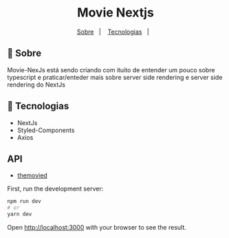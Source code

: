 <h1 align="center">Movie Nextjs</h1>

<p align="center">
  <a href="#-sobre">Sobre</a>&nbsp;&nbsp;&nbsp;|&nbsp;&nbsp;&nbsp;
  <a href="#-tecnologias">Tecnologias</a>&nbsp;&nbsp;&nbsp;|&nbsp;&nbsp;&nbsp;
</p>

## 📖 Sobre
Movie-NexJs está sendo criando com ituito de entender um pouco sobre typescript e praticar/enteder mais sobre server side rendering e server side rendering do NextJs

## 🚀 Tecnologias
* NextJs
* Styled-Components
* Axios

## API
* [themovied](https://www.themoviedb.org/)


First, run the development server:

```bash
npm run dev
# or
yarn dev
```

Open [http://localhost:3000](http://localhost:3000) with your browser to see the result.

